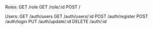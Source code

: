 Roles:
GET /role 
GET /role/:id 
POST / 

Users:
GET /auth/users
GET /auth/users/:id
POST /auth/register
POST /auth/login
PUT /auth/update/:id
DELETE /auth/:id














